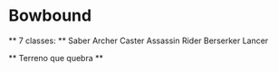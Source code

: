 # Bowbound

** 7 classes: **
Saber
Archer
Caster
Assassin
Rider
Berserker
Lancer

** Terreno que quebra **
